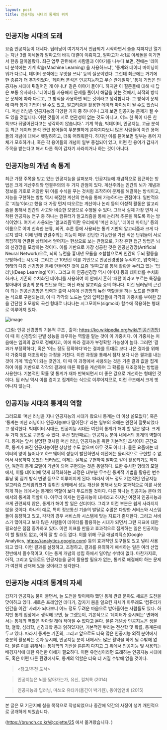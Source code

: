 ```yaml
---
layout: post
title: 인공지능 시대의 통계의 위치
---
```



## 인공지능 시대의 도래
요즘 인공지능이 대세다. 딥러닝이 여기저기서 언급되기 시작하면서 슬슬 지펴지던 열기는 지난 3월 이세돌과 알파고의 바둑 대결이 이뤄지고, 알파고가 4:1로 이세돌을 이기면서 한층 달아올랐다. 최근 업무 관련해서 사람들과 이야기를 나누다 보면, 전에는 '데이터 분석에는 기계 학습(Machine Learning) 을 사용하느냐', '통계와 데이터 마이닝이 뭐가 다르냐, 데이터 분석에는 무엇을 쓰냐' 등의 질문이었다. 그런데 최근에는 거기에 한 종류가 더 추가되었다. '데이터 분석은 인공지능하고 무슨 관계일까', '통계 기법은 인공지능 시대에 뒤떨어진 게 아니냐' 같은 이야기 들이다.
하지만 이 질문들에 대해 내 답은 보통 유사하다. '데이터를 사용해서 문제를 풀어서 해답을 찾는 것에서, 최적의 방식은 문제에 따라 다르고, 그 방식을 사용하면 되는 것이라고 생각합니다. 그 방식이 문제에 따라 통계 기법이 될 수도 있고, 알고리즘을 활용한 데이터 마이닝이 될 수도 있습니다. 머신 러닝은 인공지능의 다양한 가지 중 하나이니 크게 보면 인공지능 문제가 될 수도 있을 것입니다. 이런 것들이 서로 연관성이 없는 것도 아니고, 어느 한 쪽이 다른 한 쪽보다 뒤떨어진다고는 생각하지 않습니다.'. 기계 학습, 빅데이터, 인공지능, 고급 분석 등 최근 데이터 분석 관련 용어들이 무분별하게 쏟아지다보니 많은 사람들이 이런 용어들의 개념에 대해서 헷갈려하고, 더욱 어려워한다. 하지만 이를 뜯어보면 일부는 용어 자체가 모호하거나, 혹은 각 용어들의 개념이 일부 중첩되어 있고, 어떤 한 용어가 갑자기 주목을 받는다고 해서 다른 쪽이 갑자기 사라지거나 하는 것이 아니다. 

## 인공지능의 개념 속 통계
 최근 가장 주목을 받고 있는 인공지능을 살펴보자. 인공지능에 개념적으로 접근하는 방법은 크게 계산주의와 연결주의의 두 가지 관점이 있다. 계산주의는 인간의 뇌가 개념과 정보를 기호로 저장한 뒤 이를 수식을 푸는 것처럼 조작하여 문제를 해결하는 방식이고, 지능을 구현하는 방법 역시 복잡한 계산의 연속을 통해 가능하다는 관점이다. 일반적으로 '지능'이라고 했을 때 가장 먼저 떠오르는 계산이나 논리 등의 이성적 활동은 알고리즘을 통해서 인간의 사고와 비슷한 모양으로 수행될 수 있다. 그래서 실제 가장 먼저 시작된 인공지능 연구 중 하나는 컴퓨터가 알고리즘을 통해 논리적 추론을 하도록 하는 방식이었다. 여기서 사용되는 '알고리즘'이란 우리에게 '머신 러닝', '데이터 마이닝' 등의 이름으로 이미 친숙한 분류, 회귀, 추론 등에 사용되는 통계 기반의 알고리즘과 크게 다르지 않다. 
이에 반해 연결주의는 지능이 매우 간단한 기능만을 가진 작은 단위들이 서로 복잡하게 연결된 상태에서 얻어지는 현상으로 보는 관점으로, 가장 흔한 접근 방법은 뇌의 신경망을 모방하는 것이다. 이를 기반으로 가장 성공한 것은 인공신경망(Artificial Neural Network)으로, 뇌의 뉴런을 흉내낸 모듈을 조합함으로써 인간의 두뇌 활동을 모방하려는 시도다. 그리고 근 10년간 이를 기반으로 인공신경망을 누적하고, 압축하는 형태의 다층 신경망을 통해 만들어진 것이 요즘 '알파고'를 통해 활황을 누리고 있는 '딥러닝(Deep Learning)'이다. 그리고 이 인공신경망 역시 이미지 등의 데이터를 수치화하거나, 기존의 수치화된 데이터를 사용하여 이 안에서 흔히 ‘패턴’이라고 부르는 특징을 찾아내어 일종의 분류 판단을 하는 머신 러닝 알고리즘 중의 하나다. 이런 딥러닝의 근간이 되는 인공신경망은 입력과 출력 사이에 신경망의 뉴런 역할을을 하는 노드를 연결하는 식으로 구현되는데, 이 때 각각의 노드는 앞의 입력값들에 각각의 가중치를 부여한 값을 간단한 S 모양의 곡선 형태로 나타나는 시그모이드(sigmoid) 함수에 적용하는 형태로 이루어져 있다. 

![image](https://t1.daumcdn.net/thumb/R1280x0/?fname=http://t1.daumcdn.net/brunch/service/user/GxW/image/5sG7_qGEi1NJl3mekIelsxzwu_4.png)

(그림: 인공 신경망의 기본적 구조 , 출처: <https://ko.wikipedia.org/wiki/인공신경망>)
이 때 이 신경망의 판별 성능을 좌우하는 역할을 맡는 것이 이 가중치다. 이 가중치는 처음에는 임의의 값으로 정해지고, 이에 따라 결과가 부정확할 가능성이 높다. 그러면  ‘결과가 부정확하다’, 혹은 ‘어느 정도 정확하다’라는 결과를 토대로 보다 나은 결과를 위해 각 가중치를 재조정하는 과정을 거친다. 이런 과정을 통해서 점차 보다 나은 결과를 내는 것이 기계 ‘학습’이 되는 것인데, 이 때 이 과정에서 사용되는 것은 기존 결과 값을 집계하여 이를 기반으로 각각의 결과에 따른 확률을 계산하여 그 확률을 재조정하는 방법을 사용한다. 기본적인 확률 및 통계가 재차 반복되면서 더 좋은 값으로  개선하는 형태인 것이다. 딥 러닝 역시 이를 겹치고 집계하는 식으로 이루어지므로, 이런 구조에서 크게 벗어나지 않는다. 

## 인공지능 시대의 통계의 역할
그러므로 ‘머신 러닝을 지나 인공지능의 시대가 왔으니 통계는 더 이상 쓸모없다’, 혹은 ‘통계는 머신 러닝이나 인공지능보다 떨어진다’ 라는 일부의 오해는 완전히 잘못되었다고 생각한다. 빅데이터 시대든, 인공지능 시대든 여전히 통계가 해야 할 일은 많다.  크게 두 가지 정도로 구분할 수 있다. 우선 첫번째로는 인공지능 분야 내에서의 통계의 역할이다. 통계는 앞서 설명한 것처럼  머신 러닝, 인공지능을 위한 기본적인 초석이자 근간으로, 통계가 빠진 인공지능이란 상상할 수도 없으며 아무 것도 아니다. 물론 요즘에는 데이터의 양이 늘어나고 하드웨어의 성능이 발전하면서 예전에는 물리적으로 구현할 수 없어서 사용하지 못했던 딥러닝도 이제는 실제로 구현하여 알파고 같이 활용되기도 하지만, 여전히 통계 모델이 기반이 되어 구현되는 것은 동일하다. 또한 유사한 형태의 모델에서, 이를 데이터에 맞게 최적화하는 과정은 대부분 무수한 통계적 기법을 활용한 변수 튜닝 및 집계 방식 변경 등으로 이루어지게 된다. 따라서 어느 정도 기본적인 인공지능 알고리즘 프레임워크가 갖춰진 상태에서 성능 개선을 통해서 보다 효과적으로 이를 사용하게 하는 데에서는 통계의 역할이 보다 두드러질 것이다.
다른 하나는 인공지능 분야 외에서의 통계의 역할이다. 아무리 이제는 인공지능이 대세라고 하지만 여전히 인공지능과 크게 관련되지 않은, 통계가 해야 할 일은 산더미다. 그리고 이런 부분은 쉽게 사라지지 않을 것이다. 하나의 예로, 특히 정보통신 기술의 발달로 수많은 다양한 서비스와 시스템들이 등장하고 있고, 각각의 경우 서비스와 시스템에 맞는 지표가 존재한다. 그리고 서비스가 많아지고 보다 많은 사람들이 데이터를 활용하는 시대가 되면서 그런 지표에 대한 필요성은 점점 증가하고 있다. 이런 지표를 만들고 효과적으로 집계하는 일은 인공지능이 할 필요도 없고, 아직 잘 할 수도 없다. 이를 위해 구글 애널리틱스(Google Analytics, https://analytics.google.com) 등의 효과적인 도구들도 있고 널리 사용되고 있다. 이런 결과를 설정하고, 조정하고, 결과를 유의하게 해석하는 일은 여러 산업 전반에서 필수적이고, 이는 통계 개념의 성립 하에서 일어날 수밖에 없다. 마찬가지로, 아직, 그리고 앞으로도 인공지능을 굳이 활용할 필요가 없는, 통계로 해결해야 하는 문제가 여전히 산재해 있을 것이라고 생각한다.

## 인공지능 시대의 통계의 자세
 갑자기 인공지능 붐이 불면서, 늘 도전을 맞이해야 했던 통계 관련 분야도 새로운 도전을 맞이하고 있다. 새로운 프레임인 데다가, 갑자기 붐을 일으킨 자체가 아무래도 ‘컴퓨터가 인간을 이긴’ 사례가 되다보니 어느 정도 두려운 마음으로 받아들이는 사람들도 있다. 하지만 통계 입장에서 생각해 보면, 늘 그랬듯이, 기본적으로 ‘데이터가 중시되는’ 변화에서는 통계의 역할은 작아질 래야 작아질 수 없다고 본다. 물론 개념상 인공지능은 생물학, 철학, 심리학, 신경과학 등과 얽혀있지만, 기본적인 뿌리는 전산학 및 확률, 통계론에 두고 있다. 따라서 통계는 기존의, 그리고 앞으로도 더욱 많은 인공지능 외적 분야에서 충분히 활용되는 것과 동시에, 인공지능 분야 내에서도 많은 활약을 하게 될 수밖에 없다. 물론 이를 위해서는 통계학의 기반을 튼튼히 다지고 그 위에서 인공지능 및 사용되는 배경지식에 대한 유연한 이해가 필요하다. 이런 유연성이라면 도래하는 인공지능 시대에도, 혹은 어떤 다른 환경에서도, 통계의 역할은 더욱 더 커질 수밖에 없을 것이다.

> <참고/추천 도서>

> 인공지능은 뇌를 닮아가는가, 유신, 컬처룩 (2014)

> 인공지능과 딥러닝, 마쓰오 유타카(옮긴이 박기원), 동아엠앤비 (2015)

----
본 글은 모 기관지에 실을 목적으로 작성되었으나 중간에 약간의 사정이 생겨 개인적으로 공개하게 되었습니다. 

(https://brunch.co.kr/@cojette/25 에서 옮겨왔습니다. )
